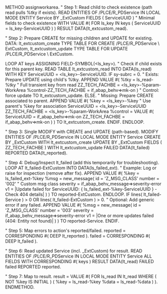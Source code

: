 METHOD assignworkarea.
  " Step 1: Read child to check existence (path read pulls %tky if exists).
  READ ENTITIES OF /PLCE/R_PDService IN LOCAL MODE
    ENTITY Service BY \_ExtCustom
      FIELDS ( ServiceUUID )  " Minimal fields to check existence
      WITH VALUE #( FOR ls_key IN keys ( ServiceUUID = ls_key-ServiceUUID ) )
    RESULT DATA(lt_extcustom_read).

  " Step 2: Prepare CREATE for missing children and UPDATE for existing.
  DATA: lt_extcustom_create TYPE TABLE FOR CREATE /PLCE/R_PDService \\ ExtCustom,
        lt_extcustom_update TYPE TABLE FOR UPDATE /PLCE/R_PDService \\ ExtCustom.

  LOOP AT keys ASSIGNING FIELD-SYMBOL(<ls_key>).
    " Check if child exists for this parent key.
    READ TABLE lt_extcustom_read INTO DATA(ls_read) WITH KEY ServiceUUID = <ls_key>-ServiceUUID.
    IF sy-subrc = 0.
      " Exists: Prepare UPDATE using child's %tky.
      APPEND VALUE #( %tky = ls_read-%tky  " Full transient key from read
                      ZZ_TECH_FACHBE = <ls_key>-%param-WorkArea
                      %control-ZZ_TECH_FACHBE = if_abap_behv=>mk-on )  " Control: force update
             TO lt_extcustom_update.
    ELSE.
      " Missing: Prepare CREATE associated to parent.
      APPEND VALUE #( %key = <ls_key>-%key  " Use parent's %key for association
                      ServiceUUID = <ls_key>-ServiceUUID
                      ZZ_TECH_FACHBE = <ls_key>-%param-WorkArea
                      %control = VALUE #( ServiceUUID = if_abap_behv=>mk-on
                                          ZZ_TECH_FACHBE = if_abap_behv=>mk-on ) )
             TO lt_extcustom_create.
    ENDIF.
  ENDLOOP.

  " Step 3: Single MODIFY with CREATE and UPDATE (path-based).
  MODIFY ENTITIES OF /PLCE/R_PDService IN LOCAL MODE
    ENTITY Service
      CREATE BY \_ExtCustom
        WITH lt_extcustom_create
      UPDATE BY \_ExtCustom
        FIELDS ( ZZ_TECH_FACHBE )
        WITH lt_extcustom_update
    FAILED DATA(lt_failed)
    REPORTED DATA(lt_reported).

  " Step 4: Debug/Inspect lt_failed (add this temporarily for troubleshooting).
  LOOP AT lt_failed-ExtCustom INTO DATA(ls_failed_ext).
    " Example: Log or raise for inspection (remove after fix).
    APPEND VALUE #( %key = ls_failed_ext-%key
                    %msg = new_message( id = 'Z_MSG_CLASS' number = '002'  " Custom msg class
                                        severity = if_abap_behv_message=>severity-error
                                        v1 = |Update failed for ServiceUUID: { ls_failed_ext-%key-ServiceUUID } - Check 404 details| ) )
           TO reported-ExtCustom.
  ENDLOOP.
  IF lines( lt_failed-Service ) > 0 OR lines( lt_failed-ExtCustom ) > 0.
    " Optional: Add generic error if any failed.
    APPEND VALUE #( %msg = new_message( id = 'Z_MSG_CLASS' number = '003'
                                        severity = if_abap_behv_message=>severity-error
                                        v1 = |One or more updates failed (404: Entity not found)| ) )
           TO reported-Service.
  ENDIF.

  " Step 5: Map errors to action's reported/failed.
  reported = CORRESPONDING #( DEEP lt_reported ).
  failed   = CORRESPONDING #( DEEP lt_failed ).

  " Step 6: Read updated Service (incl. _ExtCustom) for result.
  READ ENTITIES OF /PLCE/R_PDService IN LOCAL MODE
    ENTITY Service
      ALL FIELDS WITH CORRESPONDING #( keys )
    RESULT DATA(lt_read)
    FAILED failed
    REPORTED reported.

  " Step 7: Map to result.
  result = VALUE #( FOR ls_read IN lt_read
                    WHERE ( NOT %key IS INITIAL )
                    ( %key = ls_read-%key
                      %data = ls_read-%data ) ).
ENDMETHOD.
